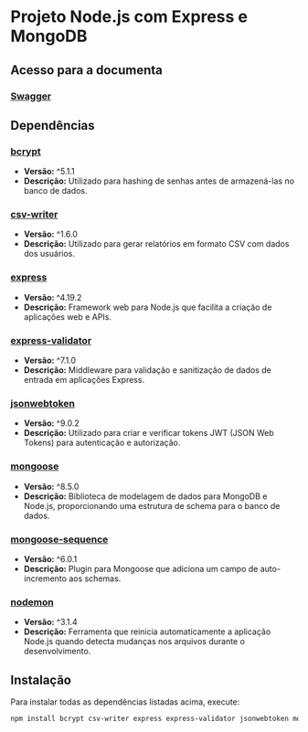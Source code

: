 # Projeto Node.js com Express e MongoDB

## Acesso para a documenta

### [Swagger](http://localhost:3000/api-docs/#/)

## Dependências

### [bcrypt](https://www.npmjs.com/package/bcrypt)
- **Versão:** ^5.1.1
- **Descrição:** Utilizado para hashing de senhas antes de armazená-las no banco de dados.

### [csv-writer](https://www.npmjs.com/package/csv-writer)
- **Versão:** ^1.6.0
- **Descrição:** Utilizado para gerar relatórios em formato CSV com dados dos usuários.

### [express](https://www.npmjs.com/package/express)
- **Versão:** ^4.19.2
- **Descrição:** Framework web para Node.js que facilita a criação de aplicações web e APIs.

### [express-validator](https://www.npmjs.com/package/express-validator)
- **Versão:** ^7.1.0
- **Descrição:** Middleware para validação e sanitização de dados de entrada em aplicações Express.

### [jsonwebtoken](https://www.npmjs.com/package/jsonwebtoken)
- **Versão:** ^9.0.2
- **Descrição:** Utilizado para criar e verificar tokens JWT (JSON Web Tokens) para autenticação e autorização.

### [mongoose](https://www.npmjs.com/package/mongoose)
- **Versão:** ^8.5.0
- **Descrição:** Biblioteca de modelagem de dados para MongoDB e Node.js, proporcionando uma estrutura de schema para o banco de dados.

### [mongoose-sequence](https://www.npmjs.com/package/mongoose-sequence)
- **Versão:** ^6.0.1
- **Descrição:** Plugin para Mongoose que adiciona um campo de auto-incremento aos schemas.

### [nodemon](https://www.npmjs.com/package/nodemon)
- **Versão:** ^3.1.4
- **Descrição:** Ferramenta que reinicia automaticamente a aplicação Node.js quando detecta mudanças nos arquivos durante o desenvolvimento.

## Instalação

Para instalar todas as dependências listadas acima, execute:

```sh
npm install bcrypt csv-writer express express-validator jsonwebtoken mongoose mongoose-sequence nodemon

